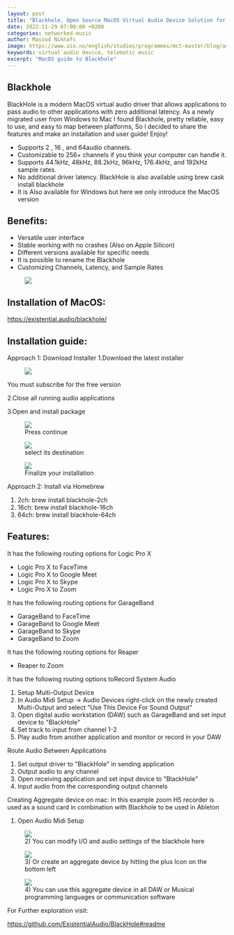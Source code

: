 ```yaml
---
layout: post
title: "Blackhole, Open Source MacOS Virtual Audio Device Solution for Telematic Performance"
date: 2022-11-29 07:00:00 +0200
categories: networked-music
author: Masoud Niknafs
image: https://www.uio.no/english/studies/programmes/mct-master/blog/assets/image/2022_11_29_bh_bbc_masoudn_.jpg
keywords: virtual audio device, telematic music
excerpt: "MacOS guide to Blackhole"
---
```


## Blackhole

BlackHole is a modern MacOS virtual audio driver that allows applications to pass audio to other applications with zero additional latency. As a newly migrated user from Windows to Mac I found Blackhole, pretty reliable, easy to use, and easy to map between platforms, So I decided to share the features and make an installation and user guide! Enjoy!

- Supports 2 , 16 , and 64audio channels.
- Customizable to 256+ channels if you think your computer can handle it.
- Supports 44.1kHz, 48kHz, 88.2kHz, 96kHz, 176.4kHz, and 192kHz sample rates.
- No additional driver latency. BlackHole is also available using brew cask install blackhole
- It is Also available for Windows but here we only introduce the MacOS version

## Benefits:

- Versatile user interface
- Stable working with no crashes (Also on Apple Silicon)
- Different versions available for specific needs
- It is possible to rename the Blackhole
- Customizing Channels, Latency, and Sample Rates

<figure style="float: none">
   <img
      src="https://www.uio.no/english/studies/programmes/mct-master/blog/assets/image/2022_11_29_bh_1_masoudn.jpg"
      style="max-height:600px; width:auto;" />
</figure>

## Installation of MacOS:

https://existential.audio/blackhole/

## Installation guide:

Approach 1: Download Installer
1.Download the latest installer

<figure style="float: none">
   <img
      src="https://www.uio.no/english/studies/programmes/mct-master/blog/assets/image/2022_11_29_bh_2_masoudn.jpg" />
   <figcaption></figcaption>
</figure>

You must subscribe for the free version

2.Close all running audio applications

3.Open and install package

<figure style="float: none">
   <img
      src="https://www.uio.no/english/studies/programmes/mct-master/blog/assets/image/2022_11_29_bh_3_masoudn.jpg"
      style="max-height:600px; width:auto;" />
   <figcaption>Press continue</figcaption>
</figure>

<figure style="float: none">
   <img
      src="https://www.uio.no/english/studies/programmes/mct-master/blog/assets/image/2022_11_29_bh_3_masoudn.jpg"
      style="max-height:600px; width:auto;" />
   <figcaption>select its destination</figcaption>
</figure>

<figure style="float: none">
   <img
      src="https://www.uio.no/english/studies/programmes/mct-master/blog/assets/image/2022_11_29_bh_5_masoudn.jpg"
      style="max-height:600px; width:auto;" />
   <figcaption>Finalize your installation</figcaption>
</figure>

Approach 2: Install via Homebrew

1. 2ch: brew install blackhole-2ch
2. 16ch: brew install blackhole-16ch
3. 64ch: brew install blackhole-64ch

## Features:

It has the following routing options for Logic Pro X

- Logic Pro X to FaceTime
- Logic Pro X to Google Meet
- Logic Pro X to Skype
- Logic Pro X to Zoom

It has the following routing options for GarageBand

- GarageBand to FaceTime
- GarageBand to Google Meet
- GarageBand to Skype
- GarageBand to Zoom

It has the following routing options for Reaper

- Reaper to Zoom

It has the following routing options toRecord System Audio

1. Setup Multi-Output Device
2. In Audio Midi Setup → Audio Devices right-click on the newly created Multi-Output and select "Use This Device For Sound Output"
3. Open digital audio workstation (DAW) such as GarageBand and set input device to "BlackHole"
4. Set track to input from channel 1-2
5. Play audio from another application and monitor or record in your DAW

Route Audio Between Applications

1. Set output driver to "BlackHole" in sending application
2. Output audio to any channel
3. Open receiving application and set input device to "BlackHole"
4. Input audio from the corresponding output channels

Creating Aggregate device on mac:
In this example zoom H5 recorder is used as a sound card in combination with Blackhole to be used in Ableton

1. Open Audio Midi Setup

<figure style="float: none">
   <img
      src="https://www.uio.no/english/studies/programmes/mct-master/blog/assets/image/2022_11_29_bh_masoudn_8.jpg"
      style="max-height:600px; width:auto;" />
   <figcaption>2) You can modify I/O and audio settings of the blackhole here </figcaption>
 </figure>

<figure style="float: none">
   <img
      src="https://www.uio.no/english/studies/programmes/mct-master/blog/assets/image/2022_11_29_bh_masoudn_9.jpg"
      style="max-height:600px; width:auto;" />
   <figcaption>3)	Or create an aggregate device by hitting the plus Icon on the bottom left </figcaption>
</figure>

<figure style="float: none">
   <img
      src="https://www.uio.no/english/studies/programmes/mct-master/blog/assets/image/2022_11_29_bh_masoudn_10.jpg"
      style="max-height:600px; width:auto;" />
   <figcaption>4)	You can use this aggregate device in all DAW or Musical programming languages or communication software </figcaption>
</figure>

For Further exploration visit:

https://github.com/ExistentialAudio/BlackHole#readme
